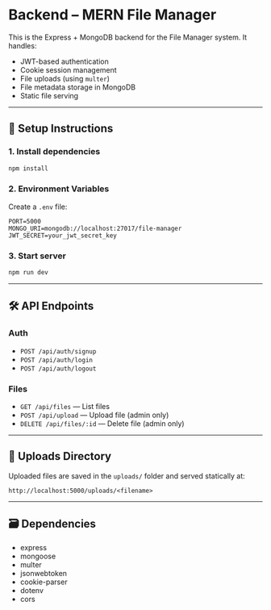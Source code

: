 # Backend – MERN File Manager

This is the Express + MongoDB backend for the File Manager system. It handles:

- JWT-based authentication
- Cookie session management
- File uploads (using `multer`)
- File metadata storage in MongoDB
- Static file serving

---

## 🔧 Setup Instructions

### 1. Install dependencies

```bash
npm install
```

### 2. Environment Variables

Create a `.env` file:

```env
PORT=5000
MONGO_URI=mongodb://localhost:27017/file-manager
JWT_SECRET=your_jwt_secret_key
```

### 3. Start server

```bash
npm run dev
```

---

## 🛠 API Endpoints

### Auth

- `POST /api/auth/signup`
- `POST /api/auth/login`
- `POST /api/auth/logout`

### Files

- `GET /api/files` — List files
- `POST /api/upload` — Upload file (admin only)
- `DELETE /api/files/:id` — Delete file (admin only)

---

## 📂 Uploads Directory

Uploaded files are saved in the `uploads/` folder and served statically at:

```
http://localhost:5000/uploads/<filename>
```

---

## 🗃️ Dependencies

- express
- mongoose
- multer
- jsonwebtoken
- cookie-parser
- dotenv
- cors
